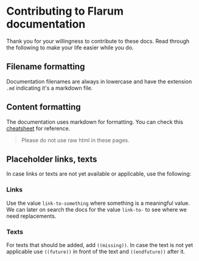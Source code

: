 # Contributing to Flarum documentation

Thank you for your willingness to contribute to these docs. Read through the following to make your life easier while you do.

## Filename formatting

Documentation filenames are always in lowercase and have the extension `.md` indicating it's a markdown file.

## Content formatting

The documentation uses markdown for formatting. You can check this [cheatsheet](https://github.com/adam-p/markdown-here/wiki/Markdown-Cheatsheet) for reference.

> Please do not use raw html in these pages.

## Placeholder links, texts

In case links or texts are not yet available or applicable, use the following:

### Links

Use the value `link-to-something` where something is a meaningful value. We can later on search the docs for the value `link-to-` to see where we need replacements.

### Texts

For texts that should be added, add `((missing))`. In case the text is not yet applicable use `((future))` in front of the text and `((endfuture))` after it.